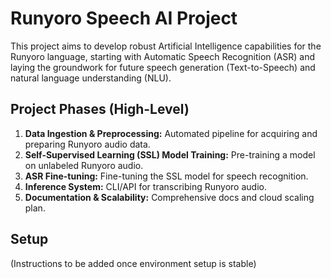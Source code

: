 # Runyoro Speech AI Project

This project aims to develop robust Artificial Intelligence capabilities for the Runyoro language, starting with Automatic Speech Recognition (ASR) and laying the groundwork for future speech generation (Text-to-Speech) and natural language understanding (NLU).

## Project Phases (High-Level)

1.  **Data Ingestion & Preprocessing:** Automated pipeline for acquiring and preparing Runyoro audio data.
2.  **Self-Supervised Learning (SSL) Model Training:** Pre-training a model on unlabeled Runyoro audio.
3.  **ASR Fine-tuning:** Fine-tuning the SSL model for speech recognition.
4.  **Inference System:** CLI/API for transcribing Runyoro audio.
5.  **Documentation & Scalability:** Comprehensive docs and cloud scaling plan.

## Setup

(Instructions to be added once environment setup is stable)
